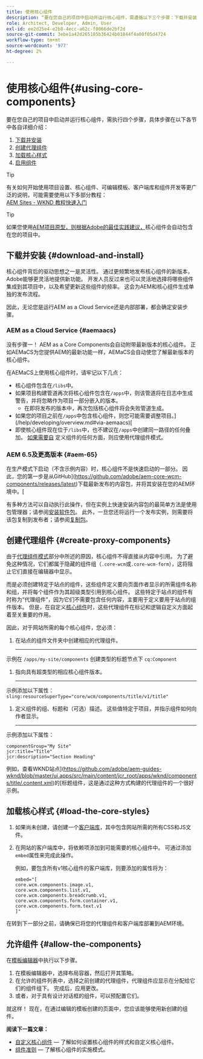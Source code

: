 ```yaml
---
title: 使用核心组件
description: “要在您自己的项目中启动并运行核心组件，需遵循以下三个步骤：下载并安装、创建代理组件、加载核心样式，以及允许模板上的组件。”
role: Architect, Developer, Admin, User
exl-id: ee2d25e4-e2b8-4ecc-a62c-f0066de2bf2d
source-git-commit: 3ebe1a42d265185b36424b01844f4a00f05d4724
workflow-type: tm+mt
source-wordcount: '977'
ht-degree: 2%

---
```


# 使用核心组件{#using-core-components}

要在您自己的项目中启动并运行核心组件，需执行四个步骤，具体步骤在以下各节中各自详细介绍：

1. [下载并安装](#download-and-install)
1. [创建代理组件](#create-proxy-components)
1. [加载核心样式](#load-the-core-styles)
1. [启用组件](#allow-the-components)

>[!TIP]
>
>有关如何开始使用项目设置、核心组件、可编辑模板、客户端库和组件开发等更广泛的说明，可能需要使用以下多部分教程：\
>[AEM Sites - WKND 教程快速入门](https://docs.adobe.com/content/help/en/experience-manager-learn/getting-started-wknd-tutorial-develop/overview.html)

>[!TIP]
>
>如果您使用[AEM项目原型，则根据Adobe的最佳实践建议，](/help/developing/archetype/overview.md)核心组件会自动包含在您的项目中。

## 下载并安装 {#download-and-install}

核心组件背后的驱动思想之一是灵活性。 通过更频繁地发布核心组件的新版本，Adobe能够更灵活地提供新功能。 开发人员反过来也可以灵活地选择将哪些组件集成到其项目中，以及希望更新这些组件的频率。 这会为AEM和核心组件生成单独的发布流程。

因此，无论您是运行AEM as a Cloud Service还是内部部署，都会确定安装步骤。

### AEM as a Cloud Service {#aemaacs}

没有步骤一！ AEM as a Core Components会自动附带最新版本的核心组件。 正如AEMaCS为您提供AEM的最新功能一样，AEMaCS会自动使您了解最新版本的核心组件。

在AEMaCS上使用核心组件时，请牢记以下几点：

* 核心组件包含在`/libs`中。
* 如果项目构建管道再次将核心组件包含在`/apps`中，则该管道将在日志中生成警告，并将忽略作为项目一部分嵌入的版本。
   * 在即将发布的版本中，再次包括核心组件将会失败管道生成。
* 如果您的项目之前在`/apps`中包含核心组件，则您可能需要调整项目。](/help/developing/overview.md#via-aemaacs)[
* 即使核心组件现在位于`/libs`中，也不建议在`/apps`中创建同一路径的任何叠加。 [如果需要自](/help/developing/guidelines.md#proxy-component-pattern) 定义组件的任何方面，则应使用代理组件模式。

### AEM 6.5及更高版本 {#aem-65}

在生产模式下启动（不含示例内容）时，核心组件不是快速启动的一部分。 因此，您的第一步是从GitHub](https://github.com/adobe/aem-core-wcm-components/releases/latest)下载最新发布的内容包，并将其安装在您的AEM环境中。[

有多种方法可以自动执行此操作，但在实例上快速安装内容包的最简单方法是使用包管理器；请参阅[安装软件包](https://docs.adobe.com/content/help/en/experience-manager-65/administering/contentmanagement/package-manager.html#installing-packages)。 此外，一旦您还将运行一个发布实例，则需要将该包复制到发布者；请参阅[复制包](https://docs.adobe.com/content/help/en/experience-manager-65/administering/contentmanagement/package-manager.html#replicating-packages)。

## 创建代理组件 {#create-proxy-components}

由于[代理组件模式](/help/developing/guidelines.md#proxy-component-pattern)部分中所述的原因，核心组件不得直接从内容中引用。 为了避免这种情况，它们都属于隐藏的组件组（`.core-wcm`或`.core-wcm-form`），这将阻止它们直接在编辑器中显示。

而是必须创建特定于站点的组件，这些组件定义要向页面作者显示的所需组件名称和组，并将每个组件作为其超级类型引用到核心组件。 这些特定于站点的组件有时称为“代理组件”，因为它们不需要包含任何内容，主要用于定义要用于站点的组件版本。 但是，在自定义[核心组件](/help/developing/customizing.md)时，这些代理组件在标记和逻辑自定义方面起着至关重要的作用。

因此，对于网站所需的每个核心组件，您必须：

1. 在站点的组件文件夹中创建相应的代理组件。

   ****
示例在 `/apps/my-site/components` 创建类型的标题节点下  `cq:Component`

1. 指向具有超类型的相应核心组件版本。

   ****
示例添加以下属性：\
   `sling:resourceSuperType="core/wcm/components/title/v1/title"`

1. 定义组件的组、标题和（可选）描述。 这些值特定于项目，并指示组件如何向作者显示。

   ****
示例添加以下属性：

   ```shell
   componentGroup="My Site"
   jcr:title="Title"  
   jcr:description="Section Heading"
   ```

例如，查看WKND站点](https://github.com/adobe/aem-guides-wknd/blob/master/ui.apps/src/main/content/jcr_root/apps/wknd/components/title/.content.xml)的[标题组件，这是通过这种方式构建的代理组件的一个很好示例。

## 加载核心样式 {#load-the-core-styles}

1. 如果尚未创建，请创建一个[客户端库](https://experienceleague.adobe.com/docs/experience-manager-cloud-service/implementing/developing/full-stack/clientlibs.html)，其中包含网站所需的所有CSS和JS文件。
1. 在网站的客户端库中，将依赖项添加到可能需要的核心组件中。 可通过添加`embed`属性来完成此操作。

   例如，要包含所有v1核心组件的客户端库，则要添加的属性将为：

   ```shell
   embed="[  
   core.wcm.components.image.v1,  
   core.wcm.components.list.v1,  
   core.wcm.components.breadcrumb.v1,  
   core.wcm.components.form.container.v1,  
   core.wcm.components.form.text.v1  
   ]"
   ```

在转到下一部分之前，请确保已将您的代理组件和客户端库部署到AEM环境。

## 允许组件 {#allow-the-components}

在[模板编辑器](https://docs.adobe.com/content/help/en/experience-manager-cloud-service/sites/authoring/features/templates.html)中执行以下步骤。

1. 在模板编辑器中，选择布局容器，然后打开其策略。
1. 在允许的组件列表中，选择之前创建的代理组件，代理组件应显示在分配给它们的组件组下。 完成后，应用更改。
1. 或者，对于具有设计对话框的组件，可以预配置它们。

就这样！ 现在，在通过编辑的模板创建的页面中，您应该能够使用新创建的组件。

**阅读下一篇文章：**

* [自定义核心组件](/help/developing/customizing.md)  — 了解如何设置核心组件的样式和自定义核心组件。
* [组件准则](/help/developing/guidelines.md)  — 了解核心组件的实施模式。
